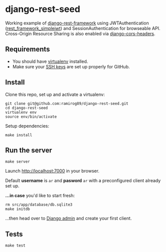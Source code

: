 django-rest-seed
===================
Working example of [django-rest-framework](https://github.com/tomchristie/django-rest-framework/tree/master) using JWTAuthentication ([rest_framework_simplejwt](https://github.com/davesque/django-rest-framework-simplejwt)) and SessionAuthentication for browseable API. Cross-Origin Resource Sharing is also enabled via [django-cors-headers](https://github.com/ottoyiu/django-cors-headers).

## Requirements 
* You should have [virtualenv](http://www.virtualenv.org/en/latest/#installation) installed. 
* Make sure your [SSH keys](https://help.github.com/articles/generating-ssh-keys) are set up properly for GitHub.

## Install 
Clone this repo, set up and activate a virtualenv:
```console
git clone git@github.com:ramirog89/django-rest-seed.git
cd django-rest-seed
virtualenv env
source env/bin/activate
```

Setup dependencies:
```console
make install
```

## Run the server 
```console
make server
```
Launch [http://localhost:7000](http://localhost:7000) in your browser.

Default **username** is `ar` and **pasword** `ar` with a preconfigured client already set up. 

**...in case** you'd like to start fresh:
```console
rm src/app/database/db.sqlite3
make initdb
```

...then head over to [Django admin](http://localhost:7000/admin/) and create your first client.

## Tests 
```console
make test 
```
